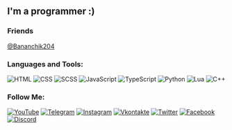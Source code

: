 ## I'm a programmer :)

### Friends
[@Bananchik204](https://github.com/Bananchik204)

### Languages and Tools:
![HTML](https://img.shields.io/badge/-HTML5-090909?style=for-the-badge&logo=html5&logoColor=e05d3a)
![CSS](https://img.shields.io/badge/-CSS-090909?style=for-the-badge&logo=css&logoColor=4F7DB3)
![SCSS](https://img.shields.io/badge/-SCSS-090909?style=for-the-badge&logo=sass&logoColor=C76494)
![JavaScript](https://img.shields.io/badge/-JavaScript-090909?style=for-the-badge&logo=JavaScript&logoColor=E9D54D)
![TypeScript](https://img.shields.io/badge/-TypeScript-090909?style=for-the-badge&logo=TypeScript&logoColor=4F7DB3)
![Python](https://img.shields.io/badge/-Python-090909?style=for-the-badge&logo=Python&logoColor=E9D54D)
![Lua](https://img.shields.io/badge/-LUA-090909?style=for-the-badge&logo=LUA&logoColor=35357a)
![C++](https://img.shields.io/badge/-C++-090909?style=for-the-badge&logo=C%2b%2b&logoColor=6296CC)

### Follow Me:
[![YouTube](https://img.shields.io/badge/-YouTube-090909?style=for-the-badge&logo=YouTube&logoColor=FF0000)](https://www.youtube.com/channel/UCkr6i6Gnv5ESl8532iLLwDw)
[![Telegram](https://img.shields.io/badge/-Telegram-090909?style=for-the-badge&logo=telegram&logoColor=27A0D9)](https://t.me/AlexR650)
[![Instagram](https://img.shields.io/badge/-Instagram-090909?style=for-the-badge&logo=instagram&logoColor=B4068E)](https://www.instagram.com/zamur_mur)
[![Vkontakte](https://img.shields.io/badge/-Vkontakte-090909?style=for-the-badge&logo=Vk&logoColor=4F7DB3)](https://vk.com/rubin_alexey)
[![Twitter](https://img.shields.io/badge/-Twitter-090909?style=for-the-badge&logo=Twitter&logoColor=1C9DEB)](https://twitter.com/zamur650)
[![Facebook](https://img.shields.io/badge/-Facebook-090909?style=for-the-badge&logo=Facebook&logoColor=1195F5)](https://www.facebook.com/Zamur650)
[![Discord](https://img.shields.io/badge/-Discord-090909?style=for-the-badge&logo=Discord&logoColor=6f84d2)](https://discord.gg/gWeyxaVXtp)
